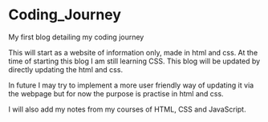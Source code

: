 # Coding_Journey
My first blog detailing my coding journey

This will start as a website of information only, made in html and css. At the time of starting this blog I am still learning CSS. This blog will be updated by directly updating the html and css.

In future I may try to implement a more user friendly way of updating it via the webpage but for now the purpose is practise in html and css.

I will also add my notes from my courses of HTML, CSS and JavaScript.
